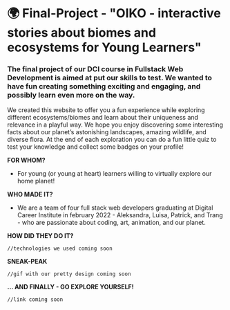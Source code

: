 # :earth_africa: Final-Project - "OIKO - interactive stories about biomes and ecosystems for Young Learners"

### The final project of our DCI course in Fullstack Web Development is aimed at put our skills to test. We wanted to have fun creating something exciting and engaging, and possibly learn even more on the way.

We created this website to offer you a fun experience while exploring different ecosystems/biomes and learn about their uniqueness and relevance in a playful way. We hope you enjoy discovering some interesting facts about our planet’s astonishing landscapes, amazing wildlife, and diverse flora. At the end of each exploration you can do a fun little quiz to test your knowledge and collect some badges on your profile! 

**FOR WHOM?**
* For young (or young at heart) learners willing to virtually explore our home planet!

**WHO MADE IT?**
* We are a team of four full stack web developers graduating at Digital Career Institute in february 2022 - Aleksandra, Luisa, Patrick, and Trang - who are passionate about coding, art, animation, and our planet.

**HOW DID THEY DO IT?**

    //technologies we used coming soon

**SNEAK-PEAK**

    //gif with our pretty design coming soon

**... AND FINALLY - GO EXPLORE YOURSELF!**

    //link coming soon
